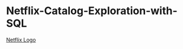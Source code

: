 # Netflix-Catalog-Exploration-with-SQL
[Netflix Logo](https://github.com/vidyawandakar/Netflix-Catalog-Exploration-with-SQL/blob/main/logo.png)
